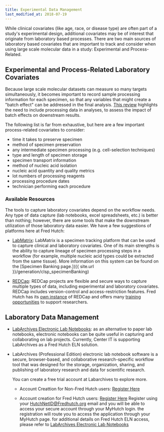 ```yaml
---
title: Experimental Data Management
last_modified_at: 2018-07-19
---
```


While clinical covariates (like age, race, or disease type) are often part of a study's experimental design, additional covariates may be of interest that originate from laboratory based processes.  There are two main sources of laboratory based covariates that are important to track and consider when using large scale molecular data in a study:  Experimental and Process-Related.  

## Experimental and Process-Related Laboratory Covariates
Because large scale molecular datasets can measure so many targets simultaneously, it becomes important to record sample processing information for each specimen, so that any variables that might create a "batch effect" can be addressed in the final analysis.  [This review](https://www.nature.com/articles/nrg2825) highlights the need to include processing data in analyses, to assess the impact of batch effects on downstream results.

The following list is far from exhaustive, but here are a few important process-related covariates to consider:
  - time it takes to preserve specimen
  - method of specimen preservation
  - any intermediate specimen processing (e.g. cell-selection techniques)
  - type and length of specimen storage
  - specimen transport information
  - method of nucleic acid isolation
  - nucleic acid quantity and quality metrics
  - lot numbers of processing reagents
  - processing procedure dates
  - technician performing each procedure

### Available Resources
The tools to capture laboratory covariates depend on the workflow needs.  Any type of data capture (lab notebooks, excel spreadsheets, etc.) is better than nothing; however, there are some tools that make the downstream utilization of those laboratory data easier. We have a few suggestions of platforms here at Fred Hutch:

  - [LabMatrix](http://www.biofortis.com/labmatrix): LabMatrix is a specimen tracking platform that can be used to capture clinical and laboratory covariates. One of its main strengths is the ability to capture lineage of specimen processing steps in a workflow (for example, multiple nucleic acid types could be extracted from the same tissue). More information on this system can be found on the [Specimen Banking page.]({{ site.url }}/generation/clsp_specimenBanking)

  - [REDCap](https://projectredcap.org): REDCap projects are flexible and secure ways to capture multiple types of data, including experimental and laboratory covariates. REDCap includes version-control and access-restriction features. Fred Hutch has its [own instance](http://research.fhcrc.org/cds/en/redcap.html) of REDCap and offers many [training opportunities](http://research.fhcrc.org/cds/en/redcap-training.html) to support researchers.
  
## Laboratory Data Management

  - [LabArchives Electronic Lab Notebooks](https://centernet.fredhutch.org/cn/u/center-it/projects/eln-project.html): as an alternative to paper lab notebooks, electronic notebooks can be quite useful in capturing and collaborating on lab projects. Currently, Center IT is supporting LabArchives as a Fred Hutch ELN solution.
  
  - LabArchives (Professional Edition) electronic lab notebook software is a secure, browser-based, and collaborative research-specific workflow tool that was designed for the storage, organization, sharing, and publishing of laboratory research and data for scientific research.
  
    You can create a free trial account at Labarchives to explore more.
 
    - Account Creattion for Non-Fred Hutch users: [Register Here](https://mynotebook.labarchives.com/sitesignup?stay=here)
 
    - Account creation for Fred Hutch users: [Register Here](https://mynotebook.labarchives.com/sitesignup?stay=here) Register using your HutchNetID@Fredhutch.org email and you will be able to access your secure account through your MyHutch login. the registration will route you to access the application through your MyHutch page. for additional details on Fred Hutch ELN access, please refer to [LabArchives Electronic Lab Notebooks](https://centernet.fredhutch.org/cn/u/center-it/projects/eln-project.html)
 

  
